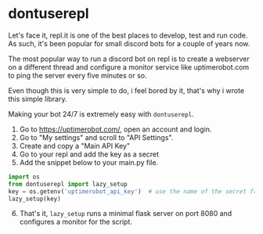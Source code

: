 # dontuserepl

Let's face it, repl.it is one of the best places to develop, test and run code. As such, it's been popular for small discord bots for a couple of years now.

The most popular way to run a discord bot on repl is to create a webserver on a different thread and configure a monitor service like uptimerobot.com to ping the server every five minutes or so.

Even though this is very simple to do, i feel bored by it, that's why i wrote this simple library.

Making your bot 24/7 is extremely easy with `dontuserepl`.

1) Go to https://uptimerobot.com/, open an account and login.
2) Go to "My settings" and scroll to "API Settings".
3) Create and copy a "Main API Key"
4) Go to your repl and add the key as a secret
5) Add the snippet below to your main.py file.
```python
import os
from dontuserepl import lazy_setup
key = os.getenv('uptimerobot_api_key')  # use the name of the secret from step 4
lazy_setup(key)
```
6) That's it, `lazy_setup` runs a minimal flask server on port 8080 and configures a monitor for the script.




